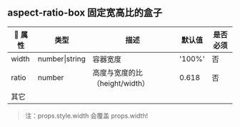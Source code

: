 ## aspect-ratio-box 固定宽高比的盒子

| 属性 | 类型 | 描述 | 默认值 | 是否必须 |
|----|----|----|----|----|
| width | number\|string | 容器宽度 | '100%' | 否 |
| ratio | number | 高度与宽度的比（height/width）| 0.618 | 否 |
| 其它 |

> 注：props.style.width 会覆盖 props.width!